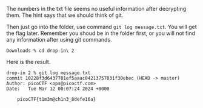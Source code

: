 The numbers in the txt file seems no useful information after decrypting them. The hint says that we should think of git.

Then just go into the folder, use command `git log message.txt`. You will get the flag later. Remember you shoud be in the folder first, or you will not find any information after using git commands.

```
Downloads % cd drop-in\ 2
```
Here is the result.
```
drop-in 2 % git log message.txt
commit 10228f3d6437701ef5aaac04213757031f30ebec (HEAD -> master)
Author: picoCTF <ops@picoctf.com>
Date:   Tue Mar 12 00:07:24 2024 +0000

    picoCTF{t1m3m@ch1n3_8defe16a}
```

